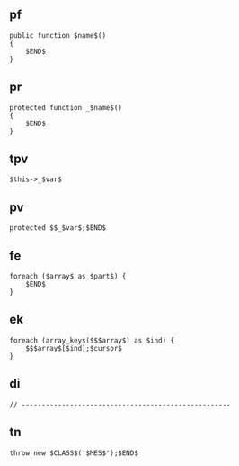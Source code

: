 ## pf

    public function $name$()
    {
        $END$
    }

## pr

    protected function _$name$()
    {
        $END$
    }

## tpv

    $this->_$var$

## pv

    protected $$_$var$;$END$

## fe

    foreach ($array$ as $part$) {
        $END$
    }

## ek

    foreach (array_keys($$$array$) as $ind) {
        $$$array$[$ind];$cursor$
    }

## di

    // ----------------------------------------------------

## tn

    throw new $CLASS$('$MES$');$END$